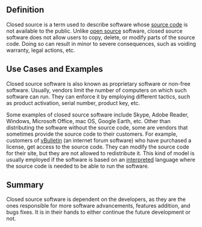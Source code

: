 ## Definition

Closed source is a term used to describe software whose [source code](source-code.md) is not available to the public. Unlike [open source](open-source.md) software, closed source software does not allow users to copy, delete, or modify parts of the source code. Doing so can result in minor to severe consequences, such as voiding warranty, legal actions, etc.

## Use Cases and Examples

Closed source software is also known as proprietary software or non-free software. Usually, vendors limit the number of computers on which such software can run. They can enforce it by employing different tactics, such as product activation, serial number, product key, etc.

Some examples of closed source software include Skype, Adobe Reader, Windows, Microsoft Office, mac OS, Google Earth, etc.
Other than distributing the software without the source code, some are vendors that sometimes provide the source code to their customers. For example, customers of [vBulletin](https://www.vbulletin.com/) (an internet forum software) who have purchased a license, get access to the source code. They can modify the source code for their site, but they are not allowed to redistribute it. This kind of model is usually employed if the software is based on an [interpreted](interpreter.md) language where the source code is needed to be able to run the software.

## Summary

Closed source software is dependent on the developers, as they are the ones responsible for more software advancements, features addition, and bugs fixes. It is in their hands to either continue the future development or not.
